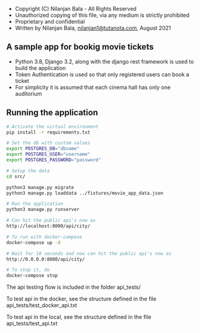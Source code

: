  * Copyright (C) Nilanjan Bala - All Rights Reserved
 * Unauthorized copying of this file, via any medium is strictly prohibited
 * Proprietary and confidential
 * Written by Nilanjan Bala, <nilanjan1@tutanota.com>, August 2021


## A sample app for bookig movie tickets

* Python 3.8, Django 3.2, along with the django rest framework is used to build the application
* Token Authentication is used so that only registered users can book a ticket
* For simplicity it is assumed that each cinema hall has only one auditorium


## Running the application

```sh
# Activate the virtual environment
pip install -r requirements.txt

# Set the db with custom values
export POSTGRES_DB="dbname"
export POSTGRES_USER="username"
export POSTGRES_PASSWORD="password"

# Setup the data
cd src/

python3 manage.py migrate
python3 manage.py loaddata ../fixtures/movie_app_data.json

# Run the application
python3 manage.py runserver

# Can hit the public api's now as
http://localhost:8000/api/city/

# To run with docker-compose
docker-compose up -d

# Wait for 10 seconds and now can hit the public api's now as
http://0.0.0.0:8080/api/city/

# To stop it, do
docker-compose stop
```

The api testing flow is included in the folder api_tests/

To test api in the docker, see the structure defined in the file api_tests/test_docker_api.txt

To test api in the local, see the structure defined in the file api_tests/test_api.txt
